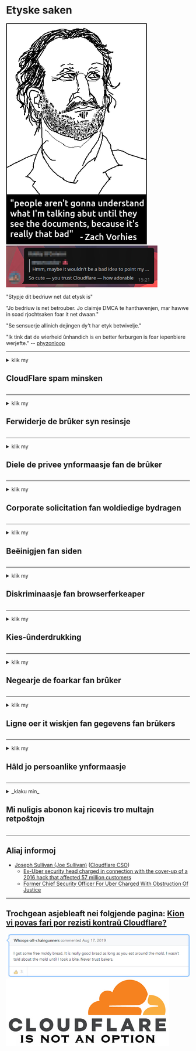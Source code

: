 # Etyske saken

![](../image/itsreallythatbad.jpg)
![](../image/telegram/c81238387627b4bfd3dcd60f56d41626.jpg)

"Stypje dit bedriuw net dat etysk is"

"Jo bedriuw is net betrouber. Jo claimje DMCA te hanthavenjen, mar hawwe in soad rjochtsaken foar it net dwaan."

"Se sensuerje allinich dejingen dy't har etyk betwivelje."

"Ik tink dat de wierheid ûnhandich is en better ferburgen is foar iepenbiere werjefte."  -- [phyzonloop](https://twitter.com/phyzonloop)


---


<details>
<summary>klik my

## CloudFlare spam minsken
</summary>


Cloudflare stjoert spam-e-mails oan net-Cloudflare-brûkers.

- Stjoer allinich e-postberjochten nei abonnees dy't har ynskreaun hawwe
- As de brûker "stop" seit, stop dan it ferstjoeren fan e-post

It is sa ienfâldich. Mar Cloudflare makket neat út.
Cloudflare sei dat it gebrûk fan har tsjinst alle spammers as oanfallers kin stopje.
Hoe kinne wy ​​Cloudflare stopje sûnder Cloudflare te aktivearjen?


| 🖼 | 🖼 |
| --- | --- |
| ![](../image/cfspam01.jpg) | ![](../image/cfspam03.jpg) |
| ![](../image/cfspam02.jpg) | ![](../image/cfspambrittany.jpg)<br>![](../image/cfspamtwtr.jpg) |

</details>

---

<details>
<summary>klik my

## Ferwiderje de brûker syn resinsje
</summary>


Cloudflare negearje resinsjes.
As jo ​​anty-Cloudflare-tekst op Twitter pleatse, hawwe jo in kâns om in antwurd te krijen fan Cloudflare-meiwurker mei berjocht "Nee, it is net".
As jo ​​in negatyf resinsje pleatse op elke beoordelingsside, sille se besykje it te censurearjen.


| 🖼 | 🖼 |
| --- | --- |
| ![](../image/cfcenrev_01.jpg)<br>![](../image/cfcenrev_02.jpg) | ![](../image/cfcenrev_03.jpg) |

</details>

---

<details>
<summary>klik my

## Diele de privee ynformaasje fan de brûker
</summary>


Cloudflare hat in massaal harassyprobleem.
Cloudflare dielt persoanlike ynformaasje fan dyjingen dy't klagen oer hosted sites.
Se freegje jo somtiden om jo wirklike ID oan te jaan.
As jo ​​net wolle wurde pesten, oanfalle, swatte of fermoarde, bliuwst better fuort fan websiden Cloudflared.


| 🖼 | 🖼 |
| --- | --- |
| ![](../image/cfdox_what.jpg) | ![](../image/cfdox_swat.jpg) |
| ![](../image/cfdox_kill.jpg) | ![](../image/cfdox_threat.jpg) |
| ![](../image/cfdox_dox.jpg) | ![](../image/cfdox_ex1.jpg)<br>![](../image/cfdox_ex2.jpg) |

</details>

---

<details>
<summary>klik my

## Corporate solicitation fan woldiedige bydragen
</summary>


CloudFlare freget om woldiedige bydragen.
It is heul skriklik dat in Amerikaanske korporaasje om goeddiedigens soe freegje neist non-profit organisaasjes dy't goede oarsaken hawwe.
As jo ​​graach wolle blokkearje of tiid fan oaren fergrieme, wolle jo miskien wat pizza's bestelle foar meiwurkers fan Cloudflare.


![](../image/cfdonate.jpg)

</details>

---

<details>
<summary>klik my

## Beëinigjen fan siden
</summary>


Wat sille jo dwaan as jo side ynienen sakket?
D'r binne rapporten dat Cloudflare de konfiguraasje fan de brûker wisket of tsjinst stopt sûnder warskôging, stil.
Wy riede oan dat jo in bettere leveransier fine.

![](../image/cftmnt.jpg)

</details>

---

<details>
<summary>klik my

## Diskriminaasje fan browserferkeaper
</summary>


CloudFlare jout foarkarbehandeling oan dyjingen dy't Firefox brûke, wylst se fijannige behanneling jouwe oan brûkers fan net-Tor-Browser boppe Tor.
Tor-brûkers fan dy't mei rjocht wegerje net-fergees javascript út te fieren, krije ek fijannige behanneling.
Dizze tagongs ongelikens is in netwurkneutraliteit misbrûk en in misbrûk fan macht.

![](../image/browdifftbcx.gif)

- Lofts: Tor Browser, rjochts: Chrome. Itselde IP-adres.

![](../image/browserdiff.jpg)

- Lofts: Tor Browser Javascript útskeakele, koekje ynskeakele
- Rjochts: Chrome Javascript ynskeakele, koekje útskeakele

![](../image/cfsiryoublocked.jpg)

- QuteBrowser (minor browser) sûnder Tor (Clearnet IP)

| ***Browser*** | ***Tagong behanneling*** |
| --- | --- |
| Tor Browser (Javascript ynskeakele) | tagong tastien |
| Firefox (Javascript ynskeakele) | tagong degradearre |
| Chromium (Javascript ynskeakele) | tagong degradearre |
| Chromium or Firefox (Javascript útskeakele) | tagong wegere |
| Chromium or Firefox (Koekje útskeakele) | tagong wegere |
| QuteBrowser | tagong wegere |
| lynx | tagong wegere |
| w3m | tagong wegere |
| wget | tagong wegere |


Wêrom net Audio knop brûke om maklike útdaging op te lossen?

Ja, d'r is in audioknop, mar it wurket altyd net oer Tor.
Jo sille dit berjocht krije as jo derop klikke:

```
Besykje it letter nochris
Jo kompjûter as netwurk stjoert miskien automatisearre fragen op.
Om ús brûkers te beskermjen, kinne wy ​​jo oanfraach no net ferwurkje.
Besykje ús helpside foar mear details
```

</details>

---

<details>
<summary>klik my

## Kies-ûnderdrukking
</summary>


Kiezers yn Amerikaanske steaten registrearje om úteinlik fia de webside fan 'e steatssekretaris te stimmen yn' e steat fan har ferbliuw.
Republikeinske-kontroleare kantoaren fan steatsekretaris dogge mei oan ûnderdrukking fan kiezers troch de webside fan 'e steatssekretaris fia Cloudflare te proxysearjen.
Fijannige behanneling fan Cloudflare fan Tor-brûkers, har MITM-posysje as in sintralisearre wrâldwiid punt fan tafersjoch, en har skealike rol yn 't algemien makket potensjele kiezers ûnwillich om te registrearjen.
Liberalen hawwe yn it bysûnder de privacy omearmjend.
Kostenregistraasjeformulieren sammelje gefoelige ynformaasje oer politike leagen fan in kiezer, persoanlik fysyk adres, sosjaal feiligensnûmer, en bertedatum.
De measte steaten meitsje allinich in subset fan dy ynformaasje iepenbier beskikber, mar Cloudflare sjocht al dy ynformaasje as immen registreart om te stimmen.

Tink derom dat papierregistraasje Cloudflare net omearmet, om't de sekretaris fan wurknimmers fan steat gegevens yngong wierskynlik de Cloudflare-webside sil brûke om de gegevens yn te fieren.

| 🖼 | 🖼 |
| --- | --- |
| ![](../image/cfvotm_01.jpg) | ![](../image/cfvotm_02.jpg) |

- Change.org is in ferneamde webside foar it sammeljen fan stimmen en aksje te nimmen.
“minsken begjinne oeral kampanjes, mobilisearje supporters en wurkje mei beslútjouwers om oplossingen te stjoeren.”
Spitigernôch kinne in protte minsken feroaring.org hielendal net sjen fanwegen it agressive filter fan Cloudflare.
Se wurde útsetten foar it ûndertekenjen fan 'e petysje, en dus útslute se út in demokratysk proses.
In oare net-cloudflared platfoarm brûke, lykas OpenPetition, helpt it probleem te ferhelpen.

| 🖼 | 🖼 |
| --- | --- |
| ![](../image/changeorgasn.jpg) | ![](../image/changeorgtor.jpg) |

- Cloudflare's "Atheenske projekt" biedt fergese beskerming op ûndernimmingsnivo oan steats- en lokale ferkiezingswebsides.
Se seine "har kiezers kinne tagong krije ta ferkiezingsynformaasje en kiezerregistraasje", mar dit is in leagen, om't in protte minsken gewoanwei de side net kinne blêdzje.

</details>

---

<details>
<summary>klik my

## Negearje de foarkar fan brûker
</summary>


As jo ​​der foar ôfkarre, ferwachtsje jo dat jo der gjin e-post oer krije.
Cloudflare negearje de foarkar fan brûker en diele gegevens mei korporaasjes fan tredden sûnder tastimming fan klanten.
As jo ​​har fergese plan brûke, stjoere se soms e-post nei jo om te freegjen om alle moannen abonnemint te keapjen.

![](../image/cfviopl_tp.jpg)

</details>

---

<details>
<summary>klik my

## Ligne oer it wiskjen fan gegevens fan brûkers
</summary>


Neffens it blog fan dizze ex-cloudflare-klant lijt Cloudflare oer it wiskjen fan akkounts.
Tsjintwurdich bewarje in protte bedriuwen jo gegevens neidat jo jo akkount sluten of fuortsmiten hawwe.
De measte fan goede bedriuwen neame dêroer yn har privacybelied.
Cloudflare? Nee.

```
2019-08-05 CloudFlare stjoerde my befêstiging dat se myn account hawwe ferwidere.
2019-10-02 Ik krige in e-post fan CloudFlare "om't ik in klant bin"
```

Cloudflare wist net oer it wurd "ferwiderje".
As it wirklik wurdt ferwidere, wêrom hat dizze eks-klant in e-post krigen?
Hy neamde ek dat it privacybelied fan Cloudflare der net oer neamt.

```
Harren nije privacybelied makket gjin melding fan behâlden fan gegevens foar in jier.
```

![](../image/cfviopl_notdel.jpg)

Hoe kinne jo Cloudflare fertrouwe as har privacybelied in LIE is?

</details>

---

<details>
<summary>klik my

## Hâld jo persoanlike ynformaasje
</summary>


Cloudflare-akkount wiskje is hurd nivo.

```
Stypje in stipe ticket yn mei de kategory "Account",
en freegje accountferwidering yn it berjochtlichem oan.
Jo moatte gjin domeinen of kredytkaarten hawwe ferbûn oan jo akkount foardat jo ferwidering oanfreegje.
```

Jo sille dizze befêstigings-e-post krije.

![](../image/cf_deleteandkeep.jpg)

"Wy binne begon jo ferwideringsoanfraach te ferwurkjen" mar "Wy sille trochgean mei opslaan fan jo persoanlike ynformaasje".

Kinst dit "fertrouwe"?

</details>

---

<details>
<summary>_klaku min_

## Mi nuligis abonon kaj ricevis tro multajn retpoŝtojn
</summary>


La uzanto nuligis sian 'Cloudflare stream' abonon kaj li ricevas retpoŝtajn memorigilojn ĉiutage por rememorigi lin pri nuligita abono.
Ne estas malaprobita butono. Kiel vi ĉesas ĉi tiun frenezon?

![](../image/barrageemailcancelsubscription.jpg)

Cloudflare diris al ĉi tiu uzanto kontakti subtenteamo kaj peti ĉiujn viajn enhavojn forigi.

- [t](https://web.archive.org/web/20210412165334/https://twitter.com/JohnHaldson/status/1381651569247088650)

</details>

---

## Aliaj informoj

- [Joseph Sullivan (Joe Sullivan)](../cloudflare_inc/cloudflare_members.md) ([Cloudflare CSO](https://twitter.com/eastdakota/status/1296522269313785862))
  - [Ex-Uber security head charged in connection with the cover-up of a 2016 hack that affected 57 million customers](https://www.businessinsider.com/uber-data-hack-security-head-joe-sullivan-charged-cover-up-2020-8)
  - [Former Chief Security Officer For Uber Charged With Obstruction Of Justice](https://www.justice.gov/usao-ndca/pr/former-chief-security-officer-uber-charged-obstruction-justice)


---

## Trochgean asjebleaft nei folgjende pagina:   [Kion vi povas fari por rezisti kontraŭ Cloudflare?](fy.action.md)

![](../image/freemoldybread.jpg)
![](../image/cfisnotanoption.jpg)
